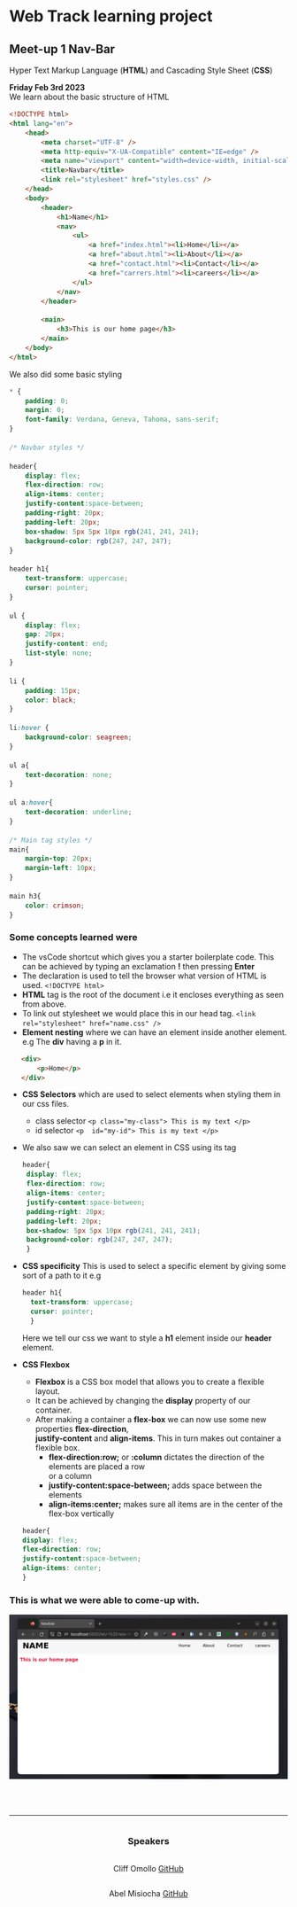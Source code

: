 # Web Track learning project
## Meet-up 1  Nav-Bar

Hyper Text Markup Language (**HTML**)  and Cascading Style Sheet (**CSS**)

**Friday Feb 3rd 2023** \
We learn about the basic structure of HTML

```html
<!DOCTYPE html>
<html lang="en">
	<head>
		<meta charset="UTF-8" />
		<meta http-equiv="X-UA-Compatible" content="IE=edge" />
		<meta name="viewport" content="width=device-width, initial-scale=1.0" />
		<title>Navbar</title>
		<link rel="stylesheet" href="styles.css" />
	</head>
	<body>
		<header>
			<h1>Name</h1>
			<nav>
				<ul>
					<a href="index.html"><li>Home</li></a>
					<a href="about.html"><li>About</li></a>
					<a href="contact.html"><li>Contact</li></a>
					<a href="carrers.html"><li>careers</li></a>
				</ul>
			</nav>
		</header>

		<main>
			<h3>This is our home page</h3>
		</main>
	</body>
</html>

```
We also did some basic styling
```css
* {
	padding: 0;
	margin: 0;
	font-family: Verdana, Geneva, Tahoma, sans-serif;
}

/* Navbar styles */

header{
	display: flex;
	flex-direction: row;
	align-items: center;
	justify-content:space-between;
	padding-right: 20px;
	padding-left: 20px;
	box-shadow: 5px 5px 10px rgb(241, 241, 241);
	background-color: rgb(247, 247, 247);
}

header h1{
	text-transform: uppercase;
	cursor: pointer;
}

ul {
	display: flex;
	gap: 20px;
	justify-content: end;
	list-style: none;
}

li {
	padding: 15px;
	color: black;
}

li:hover {
	background-color: seagreen;
}

ul a{
	text-decoration: none;
}

ul a:hover{
	text-decoration: underline;
}

/* Main tag styles */
main{
	margin-top: 20px;
	margin-left: 10px;
}

main h3{
	color: crimson;
}
```
### Some concepts learned were
* The vsCode shortcut which gives you a starter boilerplate code. This can be achieved by typing an exclamation **!** then pressing **Enter** 
*  The declaration is used to tell the browser what version of HTML is used. `` <!DOCTYPE html> ``
* **HTML** tag is the root of the document i.e it encloses everything as seen from above.
*  To link out stylesheet we would place this in our head tag. `` <link rel="stylesheet" href="name.css" /> ``
* **Element nesting** where we can have an element inside another element. e.g The **div** having a **p** in it.
 ```html
    <div>
		<p>Home</p>
	</div>
```
* **CSS Selectors** which are used to select elements when styling them in our css files.
   * class selector   `` <p class="my-class"> This is my text </p> ``
   * id selector `` <p  id="my-id"> This is my text </p> ``
* We also saw we can select an element in CSS using its tag 
   ```css
   header{
	display: flex;
	flex-direction: row;
	align-items: center;
	justify-content:space-between;
	padding-right: 20px;
	padding-left: 20px;
	box-shadow: 5px 5px 10px rgb(241, 241, 241);
	background-color: rgb(247, 247, 247);
	}
     ```
* **CSS specificity** This is used to select a specific element by giving some sort of a path to it e.g
  ```css
  header h1{
	text-transform: uppercase;
	cursor: pointer;
	}
  ```
  Here we tell our css we want to style a **h1** element inside our **header** element.

* **CSS Flexbox**
    * **Flexbox** is a CSS box model that allows you to create a flexible layout.
    * It can be achieved by changing the **display** property of our container.
    * After making a container a **flex-box** we can now use some new properties **flex-direction**,  
      **justify-content** and **align-items**.
     This in turn makes out container a flexible box.
	 	* **flex-direction:row;** or **:column** dictates the direction of the elements are placed a row  
	 	  or a column 
		* **justify-content:space-between;** adds space between the elements
		*  **align-items:center;** makes sure all items are in the center of the flex-box vertically
	 ```css
	header{
	display: flex;
	flex-direction: row;
	justify-content:space-between;
	align-items: center;
	}
	 ```

### This is what we were able to come-up with.
![Nav-bar](images/navbar.png)

&nbsp;  
&nbsp;  

<hr>

<div style="display:flex;flex-direction:column;align-items:center;">
    <h3>Speakers</h3>
    <p>Cliff Omollo <a href="https://github.com/OsegoTech">GitHub</a></p>
    <p>Abel Misiocha <a href="https://github.com/Codedwells">GitHub</a></p>
</div>